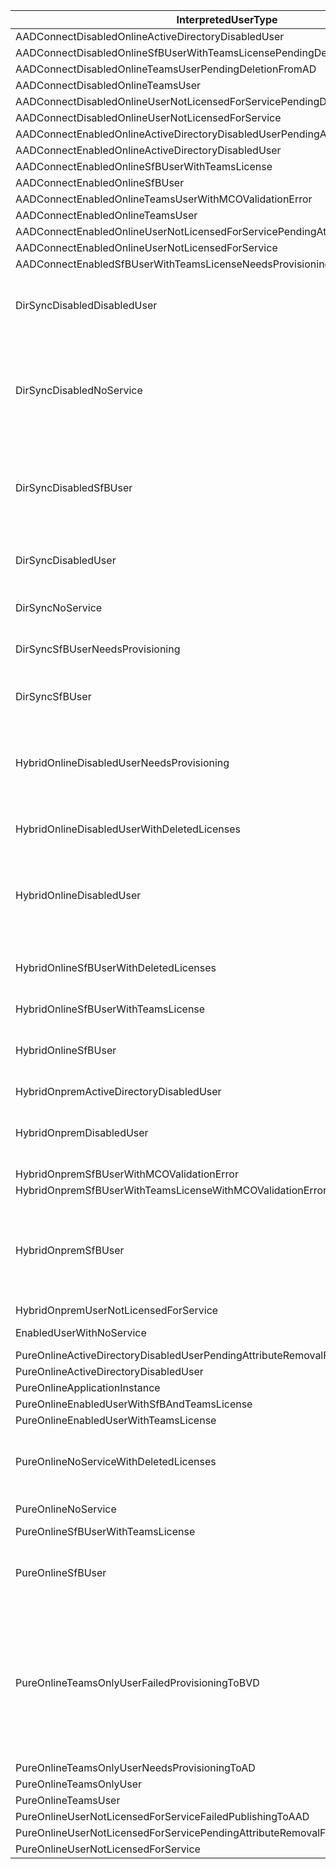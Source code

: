 
| InterpretedUserType | Possible Description |
|------- | -------------------- |
|AADConnectDisabledOnlineActiveDirectoryDisabledUser||
|AADConnectDisabledOnlineSfBUserWithTeamsLicensePendingDeletionFromAD||
|AADConnectDisabledOnlineTeamsUserPendingDeletionFromAD||
|AADConnectDisabledOnlineTeamsUser||
|AADConnectDisabledOnlineUserNotLicensedForServicePendingDeletionFromAD||
|AADConnectDisabledOnlineUserNotLicensedForService||
|AADConnectEnabledOnlineActiveDirectoryDisabledUserPendingAttributeRemovalFromAD||
|AADConnectEnabledOnlineActiveDirectoryDisabledUser||
|AADConnectEnabledOnlineSfBUserWithTeamsLicense||
|AADConnectEnabledOnlineSfBUser||
|AADConnectEnabledOnlineTeamsUserWithMCOValidationError||
|AADConnectEnabledOnlineTeamsUser||
|AADConnectEnabledOnlineUserNotLicensedForServicePendingAttributeRemovalFromAD||
|AADConnectEnabledOnlineUserNotLicensedForService||
|AADConnectEnabledSfBUserWithTeamsLicenseNeedsProvisioningToAD||
|DirSyncDisabledDisabledUser| User account disabled in SfB online and disabled in local AD, has a sipAddress attribute online, RegistrarPool has a value.|
|DirSyncDisabledNoService| User account disabled in SfB online and does not have a sipAddress attribute online, RegistrarPool empty, OnPremHostingProvider shows sipfed.online.lync.com.|
|DirSyncDisabledSfBUser| User account disabled in SfB online and has a sipAddress attribute online, also, has a RegistrarPool value and OnPremHostingProvider is empty.|
|DirSyncDisabledUser| User account disabled in SfB online and disabled in local AD, does not have a RegistrarPool value.|
|DirSyncNoService| To this day, I still do not know exactly what that means.|
|DirSyncSfBUserNeedsProvisioning| This appears to be a temporal state before DirSyncSfBUser|
|DirSyncSfBUser| Enabled in SfB Online, has a SipAddress and has a RegistrarPool, this is the best value we can get.|
|HybridOnlineDisabledUserNeedsProvisioning| User account disabled in SfB online, hasn't a SipAddress attribute online and OnPremHostingProvider is not empty.|
|HybridOnlineDisabledUserWithDeletedLicenses| It's like HybridOnlineDisabledUser but, it seems that license is not assigned.|
|HybridOnlineDisabledUser| User account disabled in SfB online, has a SipAddress attribute online and OnPremHostingProvider is not empty.|
|HybridOnlineSfBUserWithDeletedLicenses| Same as HybridOnlineSfBUser but judging by the name, it seems that license is not present.|
|HybridOnlineSfBUserWithTeamsLicense||
|HybridOnlineSfBUser| User account enabled and DirSynched, has a SipAddress and a OnPremHostingProvider and RegistrarPool.|
|HybridOnpremActiveDirectoryDisabledUser||
|HybridOnpremDisabledUser| User account disabled in SfB OnPrem, OnPremHostingProvider has "SRV:" value and RegistrarPool is empty.|
|HybridOnpremSfBUserWithMCOValidationError||
|HybridOnpremSfBUserWithTeamsLicenseWithMCOValidationError||
|HybridOnpremSfBUser| According to Johan Delimon's Blog, the account is created at Customer AD, DirSynched and uses SfB OnPrem, we can judge this by the presence of OnPremHostingProvider.|
|HybridOnpremUserNotLicensedForService||
|EnabledUserWithNoService|Active users without any license||
|PureOnlineActiveDirectoryDisabledUserPendingAttributeRemovalFromAD||
|PureOnlineActiveDirectoryDisabledUser||
|PureOnlineApplicationInstance||
|PureOnlineEnabledUserWithSfBAndTeamsLicense||
|PureOnlineEnabledUserWithTeamsLicense||
|PureOnlineNoServiceWithDeletedLicenses| User account created in Office 365, has no local AD account, so is not DirSynched, has no SfB license.|
|PureOnlineNoService| I still do not know exactly what that means.|
|PureOnlineSfBUserWithTeamsLicense||
|PureOnlineSfBUser| User account created in Office 365, has no local AD account, so is not DirSynched, and uses SfB Online.|
|PureOnlineTeamsOnlyUserFailedProvisioningToBVD|Enterprise Voice is enabled, and a number is added to the user. The number needs to synchronise into Microsoft's Business Voice Directory (BVD). When calls are received to Microsoft SBC's, the BVD is checked to determine which user the call should be routed to.|
|PureOnlineTeamsOnlyUserNeedsProvisioningToAD||
|PureOnlineTeamsOnlyUser||
|PureOnlineTeamsUser||
|PureOnlineUserNotLicensedForServiceFailedPublishingToAAD||
|PureOnlineUserNotLicensedForServicePendingAttributeRemovalFromAD||
|PureOnlineUserNotLicensedForService||
